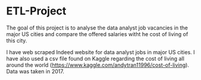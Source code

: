 # ETL-Project

The goal of this project is to analyse the data analyst job vacancies in the major US cities and compare the offered salaries witht he cost of living of this city.

I have web scraped Indeed website for data analyst jobs in major US cities.
I have also used a csv file found on Kaggle regarding the cost of living all around the world (https://www.kaggle.com/andytran11996/cost-of-living). Data was taken in 2017.


